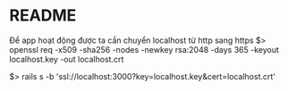 # README

Để app hoạt động được ta cần chuyển localhost từ http sang https
$> openssl req -x509 -sha256 -nodes -newkey rsa:2048 -days 365 -keyout localhost.key -out localhost.crt

$> rails s -b 'ssl://localhost:3000?key=localhost.key&cert=localhost.crt'
